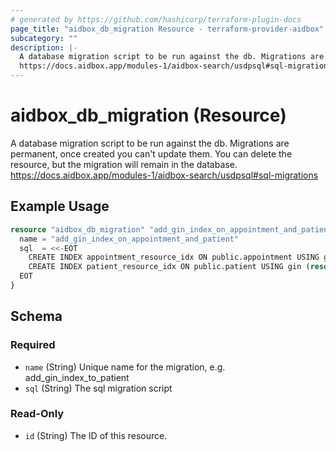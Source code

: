```yaml
---
# generated by https://github.com/hashicorp/terraform-plugin-docs
page_title: "aidbox_db_migration Resource - terraform-provider-aidbox"
subcategory: ""
description: |-
  A database migration script to be run against the db. Migrations are permanent, once created you can't update them. You can delete the resource, but the migration will remain in the database.
  https://docs.aidbox.app/modules-1/aidbox-search/usdpsql#sql-migrations
---
```


# aidbox_db_migration (Resource)

A database migration script to be run against the db. Migrations are permanent, once created you can't update them. You can delete the resource, but the migration will remain in the database.
https://docs.aidbox.app/modules-1/aidbox-search/usdpsql#sql-migrations

## Example Usage

```terraform
resource "aidbox_db_migration" "add_gin_index_on_appointment_and_patient" {
  name = "add_gin_index_on_appointment_and_patient"
  sql  = <<-EOT
    CREATE INDEX appointment_resource_idx ON public.appointment USING gin (resource);
    CREATE INDEX patient_resource_idx ON public.patient USING gin (resource);
  EOT
}
```

<!-- schema generated by tfplugindocs -->
## Schema

### Required

- `name` (String) Unique name for the migration, e.g. add_gin_index_to_patient
- `sql` (String) The sql migration script

### Read-Only

- `id` (String) The ID of this resource.

